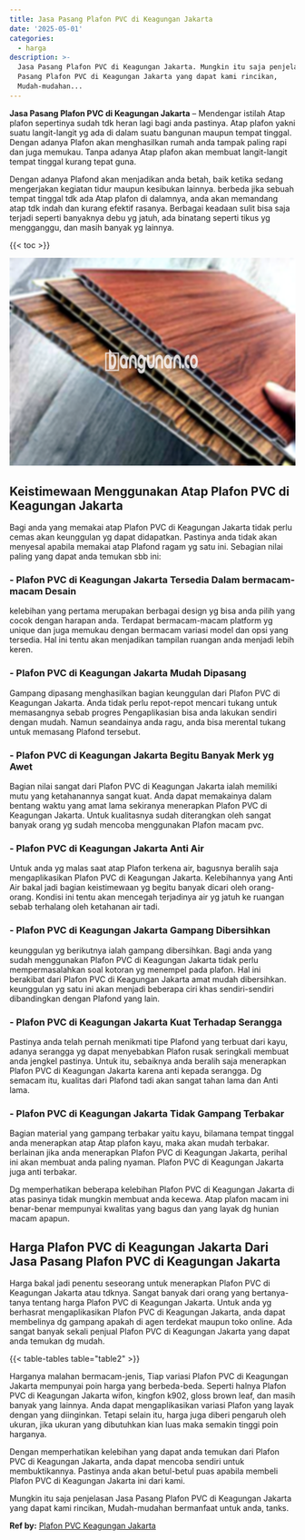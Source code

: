 ```yaml
---
title: Jasa Pasang Plafon PVC di Keagungan Jakarta
date: '2025-05-01'
categories:
  - harga
description: >-
  Jasa Pasang Plafon PVC di Keagungan Jakarta. Mungkin itu saja penjelasan Jasa
  Pasang Plafon PVC di Keagungan Jakarta yang dapat kami rincikan,
  Mudah-mudahan...
---
```


**Jasa Pasang Plafon PVC di Keagungan Jakarta** – Mendengar istilah Atap plafon sepertinya sudah tdk heran lagi bagi anda pastinya. Atap plafon yakni suatu langit-langit yg ada di dalam suatu bangunan maupun tempat tinggal. Dengan adanya Plafon akan menghasilkan rumah anda tampak paling rapi dan juga memukau. Tanpa adanya Atap plafon akan membuat langit-langit tempat tinggal kurang tepat guna.

Dengan adanya Plafond akan menjadikan anda betah, baik ketika sedang mengerjakan kegiatan tidur maupun kesibukan lainnya. berbeda jika sebuah tempat tinggal tdk ada Atap plafon di dalamnya, anda akan memandang atap tdk indah dan kurang efektif rasanya. Berbagai keadaan sulit bisa saja terjadi seperti banyaknya debu yg jatuh, ada binatang seperti tikus yg mengganggu, dan masih banyak yg lainnya.

{{< toc >}}

![Jasa Pasang Plafon PVC di Keagungan Jakarta](/images/flafond-pvc-murah16.png)

## Keistimewaan Menggunakan Atap Plafon PVC di Keagungan Jakarta

Bagi anda yang memakai atap Plafon PVC di Keagungan Jakarta tidak perlu cemas akan keunggulan yg dapat didapatkan. Pastinya anda tidak akan menyesal apabila memakai atap Plafond ragam yg satu ini. Sebagian nilai paling yang dapat anda temukan sbb ini:

### \- Plafon PVC di Keagungan Jakarta Tersedia Dalam bermacam-macam Desain

kelebihan yang pertama merupakan berbagai design yg bisa anda pilih yang cocok dengan harapan anda. Terdapat bermacam-macam platform yg unique dan juga memukau dengan bermacam variasi model dan opsi yang tersedia. Hal ini tentu akan menjadikan tampilan ruangan anda menjadi lebih keren.

### \- Plafon PVC di Keagungan Jakarta Mudah Dipasang

Gampang dipasang menghasilkan bagian keunggulan dari Plafon PVC di Keagungan Jakarta. Anda tidak perlu repot-repot mencari tukang untuk memasangnya sebab progres Pengaplikasian bisa anda lakukan sendiri dengan mudah. Namun seandainya anda ragu, anda bisa merental tukang untuk memasang Plafond tersebut.

### \- Plafon PVC di Keagungan Jakarta Begitu Banyak Merk yg Awet

Bagian nilai sangat dari Plafon PVC di Keagungan Jakarta ialah memiliki mutu yang ketahanannya sangat kuat. Anda dapat memakainya dalam bentang waktu yang amat lama sekiranya menerapkan Plafon PVC di Keagungan Jakarta. Untuk kualitasnya sudah diterangkan oleh sangat banyak orang yg sudah mencoba menggunakan Plafon macam pvc.

### \- Plafon PVC di Keagungan Jakarta Anti Air

Untuk anda yg malas saat atap Plafon terkena air, bagusnya beralih saja mengaplikasikan Plafon PVC di Keagungan Jakarta. Kelebihannya yang Anti Air bakal jadi bagian keistimewaan yg begitu banyak dicari oleh orang-orang. Kondisi ini tentu akan mencegah terjadinya air yg jatuh ke ruangan sebab terhalang oleh ketahanan air tadi.

### \- Plafon PVC di Keagungan Jakarta Gampang Dibersihkan

keunggulan yg berikutnya ialah gampang dibersihkan. Bagi anda yang sudah menggunakan Plafon PVC di Keagungan Jakarta tidak perlu mempermasalahkan soal kotoran yg menempel pada plafon. Hal ini berakibat dari Plafon PVC di Keagungan Jakarta amat mudah dibersihkan. keunggulan yg satu ini akan menjadi beberapa ciri khas sendiri-sendiri dibandingkan dengan Plafond yang lain.

### \- Plafon PVC di Keagungan Jakarta Kuat Terhadap Serangga

Pastinya anda telah pernah menikmati tipe Plafond yang terbuat dari kayu, adanya serangga yg dapat menyebabkan Plafon rusak seringkali membuat anda jengkel pastinya. Untuk itu, sebaiknya anda beralih saja menerapkan Plafon PVC di Keagungan Jakarta karena anti kepada serangga. Dg semacam itu, kualitas dari Plafond tadi akan sangat tahan lama dan Anti lama.

### \- Plafon PVC di Keagungan Jakarta Tidak Gampang Terbakar

Bagian material yang gampang terbakar yaitu kayu, bilamana tempat tinggal anda menerapkan atap Atap plafon kayu, maka akan mudah terbakar. berlainan jika anda menerapkan Plafon PVC di Keagungan Jakarta, perihal ini akan membuat anda paling nyaman. Plafon PVC di Keagungan Jakarta juga anti terbakar.

Dg memperhatikan beberapa kelebihan Plafon PVC di Keagungan Jakarta di atas pasinya tidak mungkin membuat anda kecewa. Atap plafon macam ini benar-benar mempunyai kwalitas yang bagus dan yang layak dg hunian macam apapun.

## Harga Plafon PVC di Keagungan Jakarta Dari Jasa Pasang Plafon PVC di Keagungan Jakarta

Harga bakal jadi penentu seseorang untuk menerapkan Plafon PVC di Keagungan Jakarta atau tdknya. Sangat banyak dari orang yang bertanya-tanya tentang harga Plafon PVC di Keagungan Jakarta. Untuk anda yg berhasrat mengaplikasikan Plafon PVC di Keagungan Jakarta, anda dapat membelinya dg gampang apakah di agen terdekat maupun toko online. Ada sangat banyak sekali penjual Plafon PVC di Keagungan Jakarta yang dapat anda temukan dg mudah.

{{< table-tables table="table2" >}}

Harganya malahan bermacam-jenis, Tiap variasi Plafon PVC di Keagungan Jakarta mempunyai poin harga yang berbeda-beda. Seperti halnya Plafon PVC di Keagungan Jakarta wifon, kingfon k902, gloss brown leaf, dan masih banyak yang lainnya. Anda dapat mengaplikasikan variasi Plafon yang layak dengan yang diinginkan. Tetapi selain itu, harga juga diberi pengaruh oleh ukuran, jika ukuran yang dibutuhkan kian luas maka semakin tinggi poin harganya.

Dengan memperhatikan kelebihan yang dapat anda temukan dari Plafon PVC di Keagungan Jakarta, anda dapat mencoba sendiri untuk membuktikannya. Pastinya anda akan betul-betul puas apabila membeli Plafon PVC di Keagungan Jakarta ini dari kami.

Mungkin itu saja penjelasan Jasa Pasang Plafon PVC di Keagungan Jakarta yang dapat kami rincikan, Mudah-mudahan bermanfaat untuk anda, tanks.

**Ref by:** [Plafon PVC Keagungan Jakarta](https://id.wikipedia.org/wiki/Plafon)

